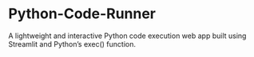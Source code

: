 # Python-Code-Runner
A lightweight and interactive Python code execution web app built using Streamlit and Python’s exec() function.
